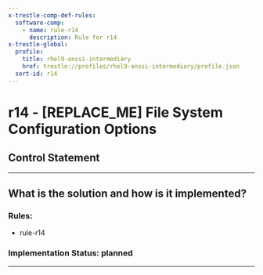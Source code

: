 ```yaml
---
x-trestle-comp-def-rules:
  software-comp:
    - name: rule-r14
      description: Rule for r14
x-trestle-global:
  profile:
    title: rhel9-anssi-intermediary
    href: trestle://profiles/rhel9-anssi-intermediary/profile.json
  sort-id: r14
---
```


# r14 - \[REPLACE_ME\] File System Configuration Options

## Control Statement

______________________________________________________________________

## What is the solution and how is it implemented?

<!-- For implementation status enter one of: implemented, partial, planned, alternative, not-applicable -->

<!-- Note that the list of rules under ### Rules: is read-only and changes will not be captured after assembly to JSON -->

<!-- Add control implementation description here for control: r14 -->

### Rules:

  - rule-r14

### Implementation Status: planned

______________________________________________________________________
